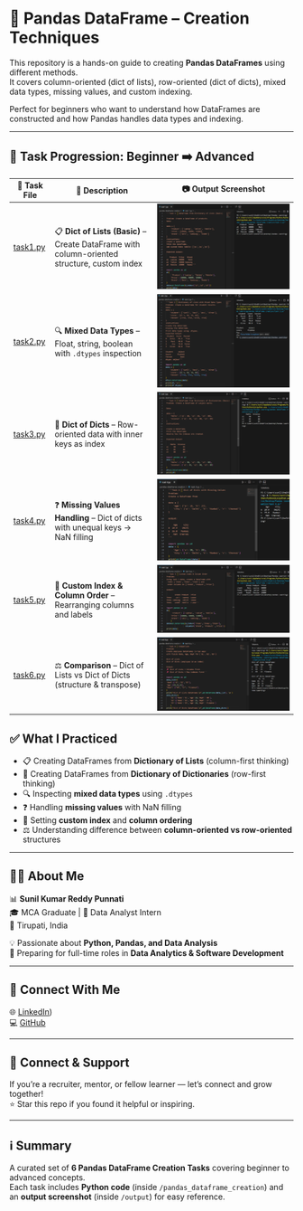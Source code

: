 # 🐼 Pandas DataFrame – Creation Techniques

This repository is a hands-on guide to creating **Pandas DataFrames** using different methods.  
It covers column-oriented (dict of lists), row-oriented (dict of dicts), mixed data types, missing values, and custom indexing.  

Perfect for beginners who want to understand how DataFrames are constructed and how Pandas handles data types and indexing.  

---

## 📂 Task Progression: Beginner ➡️ Advanced

| 🧪 Task File | 📄 Description                                                                               | 📷 Output Screenshot |
| ------------ | -------------------------------------------------------------------------------------------- | -------------------- |
| [task1.py](pandas%20dataframe%20creation/task%201.py) | 📋 **Dict of Lists (Basic)** – Create DataFrame with column-oriented structure, custom index | ![Task 1](Task%201.png) |
| [task2.py](pandas%20dataframe%20creation/task%202.py) | 🔍 **Mixed Data Types** – Float, string, boolean with `.dtypes` inspection                   | ![Task 2](Task%202.png) |
| [task3.py](pandas%20dataframe%20creation/task%203.py) | 📑 **Dict of Dicts** – Row-oriented data with inner keys as index                            | ![Task 3](Task%203.png) |
| [task4.py](pandas%20dataframe%20creation/task%204.py) | ❓ **Missing Values Handling** – Dict of dicts with unequal keys → NaN filling                | ![Task 4](Task%204.png) |
| [task5.py](pandas%20dataframe%20creation/task%205.py) | 🔄 **Custom Index & Column Order** – Rearranging columns and labels                          | ![Task 5](Task%205.png) |
| [task6.py](pandas%20dataframe%20creation/task%206.py) | ⚖️ **Comparison** – Dict of Lists vs Dict of Dicts (structure & transpose)                   | ![Task 6](Task%206.png) |


## ✅ What I Practiced

* 📋 Creating DataFrames from **Dictionary of Lists** (column-first thinking)  
* 📑 Creating DataFrames from **Dictionary of Dictionaries** (row-first thinking)  
* 🔍 Inspecting **mixed data types** using `.dtypes`  
* ❓ Handling **missing values** with NaN filling  
* 🔄 Setting **custom index** and **column ordering**  
* ⚖️ Understanding difference between **column-oriented vs row-oriented** structures  

---

## 👨‍💻 About Me

📊 **Sunil Kumar Reddy Punnati**  
🎓 MCA Graduate | 💼 Data Analyst Intern  
📍 Tirupati, India  

💡 Passionate about **Python, Pandas, and Data Analysis**  
🚀 Preparing for full-time roles in **Data Analytics & Software Development**  

---

## 🔗 Connect With Me

🌐 [LinkedIn](https://www.linkedin.com/in/sunil-kumar-reddy-punnati-a0a279308/))  
💻 [GitHub](https://github.com/sunilkumarreddypunnati) 

---

## 🙌 Connect & Support

If you’re a recruiter, mentor, or fellow learner — let’s connect and grow together!  
⭐ Star this repo if you found it helpful or inspiring.  

---

## ℹ️ Summary

A curated set of **6 Pandas DataFrame Creation Tasks** covering beginner to advanced concepts.  
Each task includes **Python code** (inside `/pandas_dataframe_creation`) and an **output screenshot** (inside `/output`) for easy reference.  
